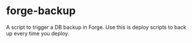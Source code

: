 # forge-backup
A script to trigger a DB backup in Forge. Use this is deploy scripts to back up every time you deploy.
